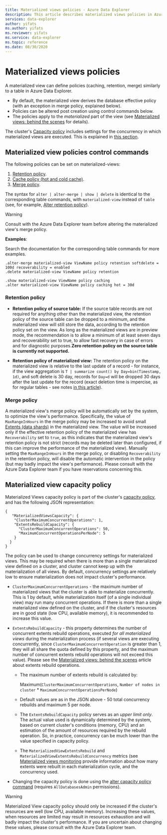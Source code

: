 ```yaml
---
title: Materialized views policies - Azure Data Explorer
description: This article describes materialized views policies in Azure Data Explorer.
services: data-explorer
author: yifats
ms.author: yifats
ms.reviewer: yifats
ms.service: data-explorer
ms.topic: reference
ms.date: 08/30/2020
---
```

# Materialized views policies

A materialized view can define policies (caching, retention, merge) similarly to a table in Azure 
Data Explorer.

* By default, the materialized view derives the database effective policy (with an
exception in merge policy, explained below).
* Policies can be altered post creation using control commands below.
* The policies apply to the *materialized* part of the view
(see [Materialized views: behind the scenes](materialized-view-behind-the-scenes.md) for details).

The cluster's [Capacity policy](../capacitypolicy.md) includes settings for the concurrency in which 
materialized views are executed. This is explained in [this section](#materialized-view-capacity-policy). 

## Materialized view policies control commands

The following policies can be set on materialized-views:

1. [Retention policy](../retentionpolicy.md).
2. [Cache policy (hot and cold cache)](../cachepolicy.md).
3. [Merge policy](../mergepolicy.md). 

The syntax for `alter | alter-merge | show | delete` is identical to the corresponding table commands, with `materialized-view` instead of `table` (see, for example, [Alter retention policy](../retention-policy.md#alter-retention-policy)). 

> [!WARNING]
> Consult with the Azure Data Explorer team before altering the materialized view's merge policy.

**Examples**:

Search the documentation for the corresponding table commands for more examples.

<!-- csl -->
```
.alter-merge materialized-view ViewName policy retention softdelete = 100d recoverability = enabled
.delete materialized-view ViewName policy retention  

.show materialized-view ViewName policy caching
.alter materialized-view ViewName policy caching hot = 30d
```

### Retention policy

* **Retention policy of source table:** If the source table records are not required for anything 
other than the materialized view,
the retention policy of the source table can be dropped to a minimum, and the materialized view will still
store the data, according to the retention policy set on the view.
As long as the materialized views are in preview mode, the recommendation is to allow a minimum of
at least seven days and recoverability set to true, to allow fast recovery in case of errors and for
diagnostic purposes.**Zero retention policy on the source table is currently not supported.**

* **Retention policy of materialized view:** The retention policy on the materialized view is relative to the last update of a record - for instance, if the view aggregation is
     `T | summarize count() by Day=bin(Timestamp, 1d)`, and soft delete is 30 day, records for `Day=d` will be
 dropped 30 days after the last update for the record (exact deletion time is impercise, as for regular tables - see notes [in this article](../retentionpolicy.md)).

### Merge policy

A materialized view's merge policy will be automatically set by the system, to optimize the view's
performance. Specifically, the value of `MaxRangeInHours` in the merge policy may be increased to
avoid small [Extents (data shards)](../extents-overview.md) in the materialized view.
The value will be increased only if the effective retention policy of the materialized view has
 `Recoverability` set to `true`, as this indicates that the materialized view's retention policy is
 not strict (records may be deleted later than configured, if this can improve the performance
of the materialized view). Manually setting the `MaxRangeInHours` in the merge policy,
 or disabling `Recoverability` in the retention policy, will disable the automatic intervention
 in the policy (but may badly impact the view's performance).
Please consult with the Azure Data Explorer team if you have reservations concerning this. 

## Materialized view capacity policy

Materialized Views capacity policy is part of the cluster's [capacity policy](capacitypolicy.md),
and has the following JSON representation:

<!-- csl -->
``` 
{
   "MaterializedViewsCapacity": {
    "ClusterMaximumConcurrentOperations": 1,
    "ExtentsRebuildCapacity": {
      "ClusterMaximumConcurrentOperations": 50,
      "MaximumConcurrentOperationsPerNode": 5
    }
  }
}
```

The policy can be used to change concurrency settings for materialized views. This may be required when
there is more than a single materialized view defined on a cluster, and cluster cannot keep up with
the materialization of all views. By default, concurrency settings are relatively low to ensure
materialization does not impact cluster's performance.

* `ClusterMaximumConcurrentOperations` - the maximum number of materialized views that the cluster 
is able to materialize concurrently. This is 1 by default, while materialization itself (of a single
individual view) may run many concurrent operations. If there is more than a single materialized
view defined on the cluster, and if the cluster's resources are in good state (low CPU, available 
memory), it is recommended to increase this value.

* `ExtentsRebuildCapacity` - this property determines the number of concurrent extents rebuild
operations, executed *for all materialized views* during the materialization process 
(if several views are executing concurrently, since `ClusterMaximumConcurrentOperation`
is greater than 1, they will all share the quota defined by this property, and the maximum
number of concurrent extents rebuild operations will not exceed this value).
Please see the [Materialized views: behind the scenes](materialized-view-behind-the-scenes.md) article
 about extents rebuild operations.

    * The maximum number of extents rebuild is calculated by:
    
        Maximum(`ClusterMaximumConcurrentOperations`, `Number of nodes in cluster` * `MaximumConcurrentOperationsPerNode`)
    
    * Default values are as in the JSON above - 50 total concurrency rebuilds and maximum 5 per node.
    * The `ExtentsRebuildCapacity` policy serves as an *upper limit only*. The actual value used is
dynamically determined by the system, based on current cluster's conditions (memory, CPU) and an
estimation of the amount of resources required by the rebuild operation. So, in practice, concurrency
can be much lower than the value specified in capacity policy.
    * The `MaterializedViewExtentsRebuild` and `MaterializedViewExtentsRebuildConcurrency` metrics (see [Materialized views monitoring](materialized-view-monitoring.md) provide information about how many extents were rebuilt in each materialization cycle, and the concurrency used.

* Changing the capacity policy is done using the [alter capacity policy command](capacitypolicy.md#alter-cluster-policy-capacity) (requires `AllDatabasesAdmin` permissions).

> [!WARNING]
> Materialized View capacity policy should only be increased if the cluster's resources are well 
> (low CPU, available memory). Increasing these values, when resources are limited may result in
> resources exhaustion and will badly impact the cluster's performance. If you are uncertain about
> changing these values, please consult with the Azure Data Explorer team.